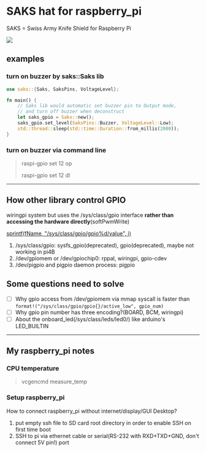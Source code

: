 # SAKS hat for raspberry_pi

SAKS = Swiss Army Knife Shield for Raspberry Pi

![](https://shumeipai.nxez.com/wp-content/uploads/2015/03/20180301135557875.jpg)

## examples

### turn on buzzer by saks::Saks lib

```rust
use saks::{Saks, SaksPins, VoltageLevel};

fn main() {
    // Saks lib would automatic set buzzer pin to Output mode,
    // and turn off buzzer when deconstruct
    let saks_gpio = Saks::new();
    saks_gpio.set_level(SaksPins::Buzzer, VoltageLevel::Low);
    std::thread::sleep(std::time::Duration::from_millis(2000));
}
```

### turn on buzzer via command line

> raspi-gpio set 12 op
> 
> raspi-gpio set 12 dl

---

## How other library control GPIO

wiringpi system but uses the /sys/class/gpio interface **rather than accessing the hardware directly**(softPwmWrite)

[sprintf(fName, "/sys/class/gpio/gpio%d/value", i)](https://github.com/WiringPi/WiringPi/blob/093e0a17a40e064260c1f3233b1ccdf7e4c66690/gpio/gpio.c#L428)

1. /sys/class/gpio: sysfs_gpio(deprecated), gpio(deprecated), maybe not working in pi4B
2. /dev/gpiomem or /dev/gpiochip0: rppal, wiringpi, gpio-cdev
3. /dev/pigpio and pigpio daemon process: pigpio

## Some questions need to solve

- [ ] Why gpio access from /dev/gpiomem via mmap syscall is faster than `format!("/sys/class/gpio/gpio{}/active_low", gpio_num)`
- [ ] Why gpio pin number has three encoding?(BOARD, BCM, wiringpi)
- [ ] About the onboard_led(/sys/class/leds/led0/) like arduino's LED_BUILTIN

---

## My raspberry_pi notes

### CPU temperature

> vcgencmd measure_temp

### Setup raspberry_pi

How to connect raspberry_pi without internet/display/GUI Desktop? 

1. put empty ssh file to SD card root directory in order to enable SSH on first time boot
2. SSH to pi via ethernet cable or serial(RS-232 with RXD+TXD+GND, don't connect 5V pin!) port
